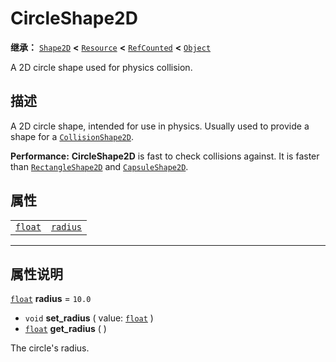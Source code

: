 <!-- ⚠ 请勿编辑本文件 ⚠ -->
<!-- 本文档使用脚本从 WeDot 引擎源码仓库生成。 -->
<!-- 生成脚本：https://github.com/WeDot-Engine/WeDot/tree/master/doc/tools/make_md.py； -->
<!-- 原文件：https://github.com/WeDot-Engine/WeDot/tree/master/doc/classes/CircleShape2D.xml。 -->

<div id="_class_circleshape2d"></div>

# CircleShape2D

**继承：** [`Shape2D`](class_shape2d.md) **<** [`Resource`](class_resource.md) **<** [`RefCounted`](class_refcounted.md) **<** [`Object`](class_object.md)

A 2D circle shape used for physics collision.

## 描述

A 2D circle shape, intended for use in physics. Usually used to provide a shape for a [`CollisionShape2D`](class_collisionshape2d.md).

 **Performance:** **CircleShape2D** is fast to check collisions against. It is faster than [`RectangleShape2D`](class_rectangleshape2d.md) and [`CapsuleShape2D`](class_capsuleshape2d.md).

## 属性

|||
|:-:|:--|
| [`float`](class_float.md) | [`radius`](class_circleshape2d.md#class_circleshape2d_property_radius) | ``10.0`` |

<!-- rst-class:: classref-section-separator -->

---

## 属性说明

<div id="_class_circleshape2d_property_radius"></div>

[`float`](class_float.md) **radius** = ``10.0`` <div id="class_circleshape2d_property_radius"></div>

- `void` **set_radius** ( value: [`float`](class_float.md) )
- [`float`](class_float.md) **get_radius** ( )

The circle's radius.

[^virtual]: 本方法通常需要用户覆盖才能生效。
[^const]: 本方法无副作用，不会修改该实例的任何成员变量。
[^vararg]: 本方法除了能接受在此处描述的参数外，还能够继续接受任意数量的参数。
[^constructor]: 本方法用于构造某个类型。
[^static]: 调用本方法无需实例，可直接使用类名进行调用。
[^operator]: 本方法描述的是使用本类型作为左操作数的有效运算符。
[^bitfield]: 这个值是由下列位标志构成位掩码的整数。
[^void]: 无返回值。
